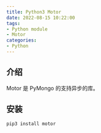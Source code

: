 ```yaml
---
title: Python3 Motor 
date: 2022-08-15 10:22:00
tags:
- Python module
- Motor
categories:
- Python
---
```


## 介绍

Motor 是 PyMongo 的支持异步的库。

## 安装

```bash
pip3 install motor
```